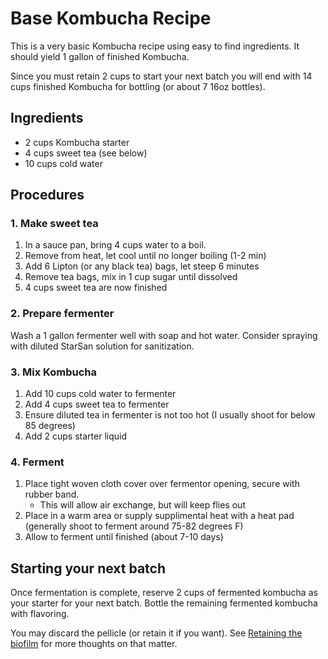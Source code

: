# Base Kombucha Recipe

This is a very basic Kombucha recipe using easy to find ingredients. It should yield 1 gallon of finished Kombucha.

Since you must retain 2 cups to start your next batch you will end with 14 cups finished Kombucha for bottling (or about 7 16oz bottles).

## Ingredients

* 2 cups Kombucha starter
* 4 cups sweet tea (see below)
* 10 cups cold water

## Procedures

### 1. Make sweet tea

1. In a sauce pan, bring 4 cups water to a boil.
2. Remove from heat, let cool until no longer boiling (1-2 min)
3. Add 6 Lipton (or any black tea) bags, let steep 6 minutes
4. Remove tea bags, mix in 1 cup sugar until dissolved
5. 4 cups sweet tea are now finished

### 2. Prepare fermenter

Wash a 1 gallon fermenter well with soap and hot water. Consider spraying with diluted StarSan solution for sanitization.

### 3. Mix Kombucha

1. Add 10 cups cold water to fermenter
2. Add 4 cups sweet tea to fermenter
3. Ensure diluted tea in fermenter is not too hot (I usually shoot for below 85 degrees)
4. Add 2 cups starter liquid

### 4. Ferment

1. Place tight woven cloth cover over fermentor opening, secure with rubber band.
    * This will allow air exchange, but will keep flies out
2. Place in a warm area or supply supplimental heat with a heat pad (generally shoot to ferment around 75-82 degrees F)
3. Allow to ferment until finished (about 7-10 days)

## Starting your next batch

Once fermentation is complete, reserve 2 cups of fermented kombucha as your starter for your next batch. Bottle the remaining fermented kombucha with flavoring.

You may discard the pellicle (or retain it if you want). See [Retaining the biofilm](/docs/opinions/retaining-the-biofilm) for more thoughts on that matter.
